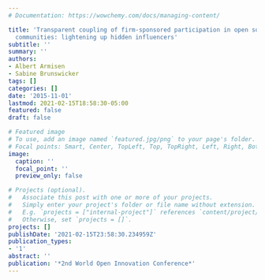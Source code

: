 ```yaml
---
# Documentation: https://wowchemy.com/docs/managing-content/

title: 'Transparent coupling of firm-sponsored participation in open source software
  communities: lightening up hidden influencers'
subtitle: ''
summary: ''
authors:
- Albert Armisen
- Sabine Brunswicker
tags: []
categories: []
date: '2015-11-01'
lastmod: 2021-02-15T18:58:30-05:00
featured: false
draft: false

# Featured image
# To use, add an image named `featured.jpg/png` to your page's folder.
# Focal points: Smart, Center, TopLeft, Top, TopRight, Left, Right, BottomLeft, Bottom, BottomRight.
image:
  caption: ''
  focal_point: ''
  preview_only: false

# Projects (optional).
#   Associate this post with one or more of your projects.
#   Simply enter your project's folder or file name without extension.
#   E.g. `projects = ["internal-project"]` references `content/project/deep-learning/index.md`.
#   Otherwise, set `projects = []`.
projects: []
publishDate: '2021-02-15T23:58:30.234959Z'
publication_types:
- '1'
abstract: ''
publication: '*2nd World Open Innovation Conference*'
---
```

